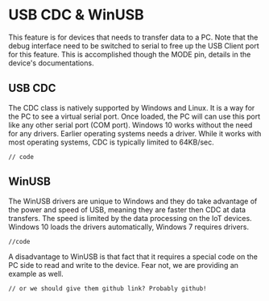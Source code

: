 # USB CDC & WinUSB
This feature is for devices that needs to transfer data to a PC. Note that the debug interface need to be switched to serial to free up the USB Client port for this feature. This is accomplished though the MODE pin, details in the device's documentations.

## USB CDC
The CDC class is natively supported by Windows and Linux. It is a way for the PC to see a virtual serial port. Once loaded, the PC will can use this port like any other serial port (COM port). Windows 10 works without the need for any drivers. Earlier operating systems needs a driver. While it works with most operating systems, CDC is typically limited to 64KB/sec.

```
// code
```

## WinUSB
The WinUSB drivers are unique to Windows and they do take advantage of the power and speed of USB, meaning they are faster then CDC at data transfers. The speed is limited by the data processing on the IoT devices. Windows 10 loads the drivers automatically, Windows 7 requires drivers.


```
//code
```
A disadvantage to WinUSB is that fact that it requires a special code on the PC side to read and write to the device. Fear not, we are providing an example as well.

```
// or we should give them github link? Probably github!
```
